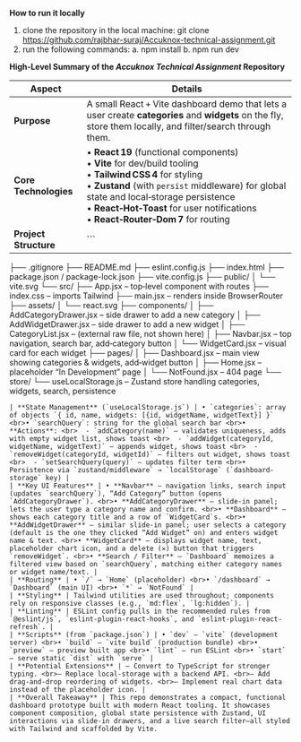 **How to run it locally**  
1. clone the repository in the local machine: git clone https://github.com/rajbhar-suraj/Accuknox-technical-assignment.git
2. run the following commands:
      a. npm install
      b. npm run dev


**High‑Level Summary of the *Accuknox Technical Assignment* Repository**

| Aspect | Details |
|--------|---------|
| **Purpose** | A small React + Vite dashboard demo that lets a user create **categories** and **widgets** on the fly, store them locally, and filter/search through them. |
| **Core Technologies** | • **React 19** (functional components)  <br>• **Vite** for dev/build tooling  <br>• **Tailwind CSS 4** for styling  <br>• **Zustand** (with `persist` middleware) for global state and local‑storage persistence  <br>• **React‑Hot‑Toast** for user notifications  <br>• **React‑Router‑Dom 7** for routing |
| **Project Structure** | ```
├── .gitignore
├── README.md
├── eslint.config.js
├── index.html
├── package.json / package-lock.json
├── vite.config.js
├── public/
│   └── vite.svg
└── src/
    ├── App.jsx                – top‑level component with routes
    ├── index.css              – imports Tailwind
    ├── main.jsx                – renders <App/> inside BrowserRouter
    ├── assets/
    │   └── react.svg
    ├── components/
    │   ├── AddCategoryDrawer.jsx   – side drawer to add a new category
    │   ├── AddWidgetDrawer.jsx     – side drawer to add a new widget
    │   ├── CategoryList.jsx        – (external raw file, not shown here)
    │   ├── Navbar.jsx              – top navigation, search bar, add‑category button
    │   └── WidgetCard.jsx          – visual card for each widget
    ├── pages/
    │   ├── Dashboard.jsx           – main view showing categories & widgets, add‑widget button
    │   ├── Home.jsx                – placeholder “In Development” page
    │   └── NotFound.jsx            – 404 page
    └── store/
        └── useLocalStorage.js      – Zustand store handling categories, widgets, search, persistence
``` |
| **State Management** (`useLocalStorage.js`) | • `categories`: array of objects `{ id, name, widgets: [{id, widgetName, widgetText}] }` <br>• `searchQuery`: string for the global search bar <br>• **Actions**: <br>  - `addCategory(name)` – validates uniqueness, adds with empty widget list, shows toast <br>  - `addWidget(categoryId, widgetName, widgetText)` – appends widget, shows toast <br>  - `removeWidget(categoryId, widgetId)` – filters out widget, shows toast <br>  - `setSearchQuery(query)` – updates filter term <br>• Persistence via `zustand/middleware` → `localStorage` (`dashboard-storage` key) |
| **Key UI Features** | • **Navbar** – navigation links, search input (updates `searchQuery`), “Add Category” button (opens `AddCategoryDrawer`). <br>• **AddCategoryDrawer** – slide‑in panel; lets the user type a category name and confirm. <br>• **Dashboard** – shows each category title and a row of `WidgetCard`s. <br>• **AddWidgetDrawer** – similar slide‑in panel; user selects a category (default is the one they clicked “Add Widget” on) and enters widget name & text. <br>• **WidgetCard** – displays widget name, text, placeholder chart icon, and a delete (✕) button that triggers `removeWidget`. <br>• **Search / Filter** – `Dashboard` memoizes a filtered view based on `searchQuery`, matching either category names or widget name/text. |
| **Routing** | • `/` → `Home` (placeholder) <br>• `/dashboard` → `Dashboard` (main UI) <br>• `*` → `NotFound` |
| **Styling** | Tailwind utilities are used throughout; components rely on responsive classes (e.g., `md:flex`, `lg:hidden`). |
| **Linting** | ESLint config pulls in the recommended rules from `@eslint/js`, `eslint-plugin-react-hooks`, and `eslint-plugin-react-refresh`. |
| **Scripts** (from `package.json`) | • `dev` – `vite` (development server) <br>• `build` – `vite build` (production bundle) <br>• `preview` – preview built app <br>• `lint` – run ESLint <br>• `start` – serve static `dist` with `serve` |
| **Potential Extensions** | – Convert to TypeScript for stronger typing. <br>– Replace local‑storage with a backend API. <br>– Add drag‑and‑drop reordering of widgets. <br>– Implement real chart data instead of the placeholder icon. |
| **Overall Takeaway** | This repo demonstrates a compact, functional dashboard prototype built with modern React tooling. It showcases component composition, global state persistence with Zustand, UI interactions via slide‑in drawers, and a live search filter—all styled with Tailwind and scaffolded by Vite.
